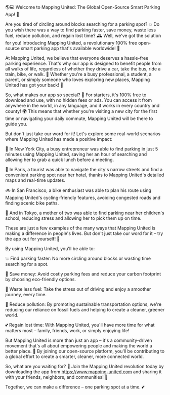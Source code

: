 🌎💻 Welcome to Mapping United: The Global Open-Source Smart Parking App! 🚗

Are you tired of circling around blocks searching for a parking spot? 💥 Do you wish there was a way to find parking faster, save money, waste less fuel, reduce pollution, and regain lost time? 🕰️ Well, we've got the solution for you! Introducing Mapping United, a revolutionary 100% free open-source smart parking app that's available worldwide! 🌟

At Mapping United, we believe that everyone deserves a hassle-free parking experience. That's why our app is designed to benefit people from all walks of life, regardless of whether they drive a car, take the bus, ride a train, bike, or walk. 👣 Whether you're a busy professional, a student, a parent, or simply someone who loves exploring new places, Mapping United has got your back! 🎉

So, what makes our app so special? 🤔 For starters, it's 100% free to download and use, with no hidden fees or ads. You can access it from anywhere in the world, in any language, and it works in every country and county! 🌍 This means that whether you're visiting a new city for the first time or navigating your daily commute, Mapping United will be there to guide you.

But don't just take our word for it! Let's explore some real-world scenarios where Mapping United has made a positive impact:

🚗 In New York City, a busy entrepreneur was able to find parking in just 5 minutes using Mapping United, saving her an hour of searching and allowing her to grab a quick lunch before a meeting.

🚌 In Paris, a tourist was able to navigate the city's narrow streets and find a convenient parking spot near her hotel, thanks to Mapping United's detailed maps and real-time updates.

🚲 In San Francisco, a bike enthusiast was able to plan his route using Mapping United's cycling-friendly features, avoiding congested roads and finding scenic bike paths.

💃 And in Tokyo, a mother of two was able to find parking near her children's school, reducing stress and allowing her to pick them up on time.

These are just a few examples of the many ways that Mapping United is making a difference in people's lives. But don't just take our word for it – try the app out for yourself! 📲

By using Mapping United, you'll be able to:

💥 Find parking faster: No more circling around blocks or wasting time searching for a spot.

💸 Save money: Avoid costly parking fees and reduce your carbon footprint by choosing eco-friendly options.

🚗 Waste less fuel: Take the stress out of driving and enjoy a smoother journey, every time.

🌟 Reduce pollution: By promoting sustainable transportation options, we're reducing our reliance on fossil fuels and helping to create a cleaner, greener world.

💕 Regain lost time: With Mapping United, you'll have more time for what matters most – family, friends, work, or simply enjoying life!

But Mapping United is more than just an app – it's a community-driven movement that's all about empowering people and making the world a better place. 🌈 By joining our open-source platform, you'll be contributing to a global effort to create a smarter, cleaner, more connected world.

So, what are you waiting for? 🎉 Join the Mapping United revolution today by downloading the app from https://www.mapping-united.com and sharing it with your friends, neighbors, and communities! 🤩

Together, we can make a difference – one parking spot at a time. 💕